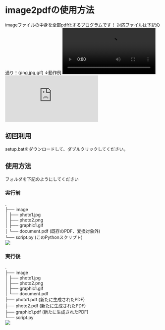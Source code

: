 # image2pdfの使用方法
imageファイルの中身を全部pdf化するプログラムです！
対応ファイルは下記の通り！(png,jpg,gif)
↓動作例
<video src="./test.mp4" autoplay></video>
[![image2pdf](https://gyazo.com/6c1583836a3325dfb926844f2c6654be.pdf)](https://gyazo.com/728af25baab0759840ca96171752b928.mp4)

## 初回利用
setup.batをダウンロードして、ダブルクリックしてください。

## 使用方法
フォルダを下記のようにしてください

### 実行前<br>
.<br>
├── image<br>
│   ├── photo1.jpg<br>
│   ├── photo2.png<br>
│   ├── graphic1.gif<br>
│   └── document.pdf (既存のPDF、変換対象外)<br>
└── script.py (このPythonスクリプト)<br>
![](https://gyazo.com/c9857c9a6163e3605ac98ff7eb2b3a15.png)


### 実行後<br>
.<br>
├── image<br>
│   ├── photo1.jpg<br>
│   ├── photo2.png<br>
│   ├── graphic1.gif<br>
│   └── document.pdf<br>
├── photo1.pdf (新たに生成されたPDF)<br>
├── photo2.pdf (新たに生成されたPDF)<br>
├── graphic1.pdf (新たに生成されたPDF)<br>
└── script.py<br>
![](https://gyazo.com/c9857c9a6163e3605ac98ff7eb2b3a15.png)